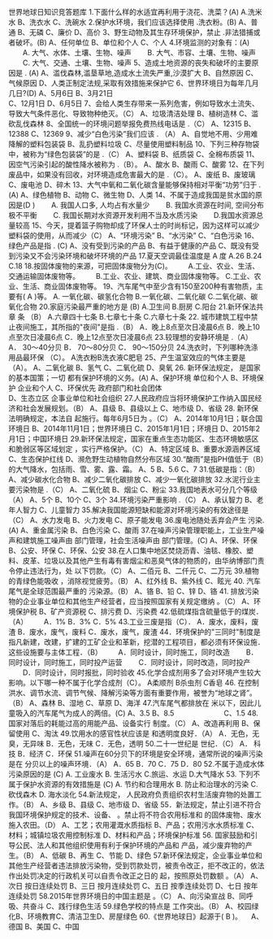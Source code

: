 世界地球日知识竞答题库
1.下面什么样的水适宜再利用于浇花、洗菜？(A)
A.洗米水    B、洗衣水      C、洗碗水
2.保护水环境，我们应该选择使用     .洗衣粉。(B)
A、普通     B、无磷        C、廉价    D、高价
3、野生动物及其生存环境保护，禁止     .非法猎捕或者破坏。(B)
A、任何单位   B、单位和个人    C、个人
4.环境监测的对象有：(A)
　　A. 大气、水体、土壤、生物、噪声
　　B. 大气、市容、土壤、生物、噪声
　　C. 大气、交通、土壤、生物、噪声
5、造成土地资源的丧失和破坏的主要原因是     . (A)
A、滥伐森林,滥垦草地,造成水土流失严重,沙漠扩大
B、自然原因    C、气候原因     D、人类正制定法规,采取有效措施来保护它
6、世界环境日为每年几月几日?(D)
A、5月6日      B、3月21日    
C、12月1日     D、6月5日
7、会给人类生存带来一系列危害，例如导致水土流失、导致大气条件恶化、导致物种绝灭。（C）
A、垃圾清洁处理     B、植树造林      C、滥砍乱伐森林
8、全国统一的环境问题举报免费热线电话是     .（C）
A、12315      B、12388       C、12369
9、减少“白色污染”我们应该     . （A）
A、自觉地不用、少用难降解的塑料包装袋
B、乱扔塑料垃圾    C、尽量使用塑料制品
10、下列三种存物袋中，被称为“绿色包装袋”的是     .（C）
A、塑料袋    B、纸质袋    C、全棉布质袋
11、因空气污染引起的酸性降水被称为     .（B）。
A、酸水    B、酸雨      C、酸雾
12、在下列废品中，如果没有回收，对环境造成危害最大的是     .（C）。
A、废纸     B、废玻璃      C、废电池       D、碎木
13、大气中氧和二氧化碳含量能够保持相对平衡“功劳”归于     .(A)
A、绿色植物     B、动物  C、微生物      D、人类
14、不属于造成我国是贫水国的原因是(D )
　　A. 我国人口多, 人均占有水量少
　　B. 我国水资源在时间, 空间分布极不平衡
　　C. 我国长期对水资源开发利用不当及水质污染
　　D.我国水资源总量较高
15、今天，提着篮子购物却成了环保人士的时尚标记，因为这样可以减少塑料袋的使用，从而减少（C）
A、“环境污染”   B、“水污染”    C、“白色污染
16、绿色产品是指      . (C)
A、没有受到污染的产品
B、有益于健康的产品
C、既没有受到污染又不会污染环境和破坏环境的产品
17.夏天空调最佳温度是 A  度
A.26    B.24    C.18
18.按固体废物的来源，可把固体废物分为(C)。
　　A.工业、农业、生活、交通运输固体废物等。
　　B.工业、农业、建筑、商业固体废物等。
C.工业、农业、生活、商业固体废物等。
19、汽车尾气中至少含有150至200种有害物质，主要有( A )等。
A. 一氧化碳、碳氢化合物
 B.一氧化碳、二氧化碳
 C.二氧化碳、碳氧化合物
20.家庭污染最严重的地方是    (B)
A.卫生间	    B.厨房      C.阳台
21.新环保法共    章   条 （B）
A.六章四十七条	    B.七章七十条   C.六章七十条
22. 城市建筑工程中禁止夜间施工，其所指的"夜间"是指      .（B）
A．晚上8点至次日凌晨6点  B．晚上10点至次日凌晨6点
C．晚上12点至次日凌晨6点 
23.较理想的安静环境是      .（A）
A． 30～40分贝 B． 70～80分贝 C． 90～150分贝
24.洗衣时，下列哪种洗涤用品最环保      （C）。
A洗衣粉B洗衣液C肥皂
25、产生温室效应的气体主要是      （A）。
A、二氧化碳 B、氢气 C、二氧化硫 D、臭氧
26. 新环保法规定，    是国家的基本国策；一切    都有保护环境的义务。(A)
A、保护环境   单位和个人        B、环境保护   企业和个人
C、环保优先   政府部门和社会团体   
D、生态立区   企事业单位和社会组织
27.人民政府应当将环境保护工作纳入国民经济和社会发展规划。（B）
A、县级       B、县级以上         C、地市级        D、省级
28. 新环保法明确规定，本法自      起施行。每年6月5日为      。（C）
A、2014年10月1日；联合国环境日
B、2014年11月1日；世界环境日
C、2015年1月1日；环境日
D、2015年2月1日；中国环境日
29.新环保法规定，国家在重点生态功能区、生态环境敏感区和脆弱区等区域划定      ，实行严格保护。（C）
A、特定区域                   B、重要水源涵养区域
C、生态保护红线            D、濒危野生动植物自然分布区域
30.“酸雨”是指PH值低于（B）的大气降水，包括雨、雪、雾、露、霜。
A、5       B、5.6       C、7
31.低碳是指：（B）
A、减少碳水化合物        B、减少二氧化碳排放
C、减少一氧化碳排放
32.水泥行业主要污染物是     .（C）
A、二氧化硫     B、烟尘        C、粉尘
33.我国地表水可分几个等级（A）
A、5个     B、10个       C、3个
34.环境污染严重影响     .（C）
A、承认智力      B、老年人智力     C、儿童智力
35.解决我国能源短缺和能源对环境污染的有效途径是（C）
A、水力发电     B、火力发电     C、原子能发电
36.废电池随处丢弃会产生       污染.(A)
A、重金属污染      B、白色污染    C、酸雨
37.在噪声污染管理职能上，工业生产噪声和建筑施工噪声由      部门管理，社会生活噪声由      部门管理。(C)
A、环保、环保      B、公安、环保    C、环保、公安
38.在人口集中地区焚烧沥青、油毯、橡胶、塑料、皮革、垃圾以及其他产生有毒有害烟尘和恶臭气体的物质的，由华纳博部门责令停止违法行为，处    以下罚款。（C）
A、二佰元      B、二仟元    C、二万元
39.植物的青绿色能吸收      ，消除视觉疲劳。（B）
A、红外线     B、紫外线    C、眩光
40. 汽车尾气是全球范围最严重的      污染源。（B）
A、铬     B、铅     C、锌     D、铬
41. 排放污染物的企业事业单位和其他生产经营者，应当按照国家有关规定缴纳  。（C） 
A、环境保护税    B、矿产资源税      C、排污费       D、污染费
42.低硫煤指含硫量低于的煤炭．（A）
　　A．1% B．3% C．5%
43.工业三废是指（C）．
A．废水，废料，废渣 B．废水，废气，废料 C．废水，废气，废渣
44．环境保护的"三同时"制度是指凡新建，改建，扩建的工矿企业和革新，挖潜的工程项目，都必须有环保设施．这些设施要与主体工程．（B）
　　A．同时设计，同时施工，同时改造
　　B．同时设计，同时施工，同时投产运营
　　C．同时设计，同时改造，同时投产
　　D．同时设计，同时报批，同时验收
45.化学合成剂用多了会对环境产生较大影响。以下哪一种不属于化学合成剂（C）。
A柔顺剂 B杀虫剂 C香皂
46.  在控制洪水、调节水流、调节气候、降解污染等方面有重要作用，被誉为“地球之肾”。（B）
A、森林 B、湿地 C、草原 D、海洋
47.汽车尾气都排放在    米以下，因此儿童吸入的汽车尾气为成人的两倍。(C)
A、3.5        B、8.5　　　　　　　C、1.5
48.国家对落后的耗能过高的用能产品、设备实行    制度。（C）
A、改造再利用     B、保留使用     C、淘汰
49.饮用水的感官性状应该是    和透明度良好．（A）
A．无色，无臭，无异味 B．无色，无味 C．无色，透明
50.二十一世纪是    世纪．（C）
A． 科技 B．经济 C．环保
51.噪声在60分贝下的环境是安全环境，通常所说的噪声污染是在     分贝以上的噪声环境．（A）
A．65 B．70 C．75 D．80
52.不属于造成水体污染原因的是     (C)
A. 工业废水 B. 生活污水 C.旅运、水运 D.大气降水
53. 下列不属于保护水资源的有效措施是     (C)
A. 节约和合理用水 B. 防止和治理水的污染 C. 砍伐森木 D. 海水淡化
54.新法规定，     人民政府负责组织农村生活废弃物的处置工作。（B）
A、乡级        B、县级          C、地市级        D、省级
55．新法规定，禁止引进不符合我国环境保护规定的技术、设备、     。禁止将不符合农用标准和     的固体废物、废水施入农田。（D）
A、工艺；农用灌溉水质指标        B、产品；农用污水水质标准
C、材料；城镇垃圾农用控制标准    D、材料和产品；环境保护标准
56. 国家鼓励和引导公民、法人和其他组织使用有利于保护环境的产品和              产品，减少废弃物的产生。（B）
A、低碳         B、再生            C、节能          D、绿色
57.新环保法规定，企业事业单位和其他生产经营者违法排放污染物，受到罚款处罚，被责令改正，拒不改正的，依法作出处罚决定的行政机关可以自责令改正之日的    起，按照原处罚数额    。（A）
A、次日    按日连续处罚
B、三日    按月连续处罚
C、五日    按季连续处罚
D、七日    按年连续处罚
58.2015年世界环境日的中国主题是    。（C）
A、向污染宣战  B、同呼吸、共奋斗  C、践行绿色生活
59.绿色学校的特点是    工作突出。（B）
A、校园绿化B、环境教育C、清洁卫生D、房屋绿色
60.《世界地球日》起源于( B )。
　A、德国 B、美国 C、中国
